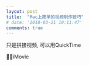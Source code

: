 ```yaml
---
layout: post
title:  "Mac上简单的视频制作技巧"
# date: '2018-03-21 10:11:47'
comments: true
---
```


只是拼接视频, 可以用QuickTime

iMovie